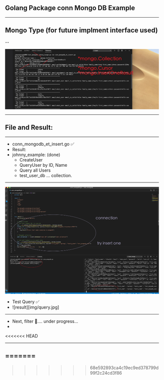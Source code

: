 ## Golang Package conn Mongo DB Example
---

## Mongo Type (for future implment interface used)
--

![image](img/mongo_type.jpg)


---

## File and Result:
---

- conn_mongodb_et_insert.go  ✅
- Result: 
- johnny_example: (done)
    - CreateUser
    - QueryUser by ID, Name
    - Query all Users
    - test_user_db ... collection.  

---
![result](img/Test_InsertOne_Ok.jpg) 

- Test Query ✅
- ![result][img/query.jpg]

---

- Next, filter 🦜.... under progress... 
- 


<<<<<<< HEAD



---
=======
---
>>>>>>> 68e592893ca4c19ec9ed378799d99f2c24cd3f86
